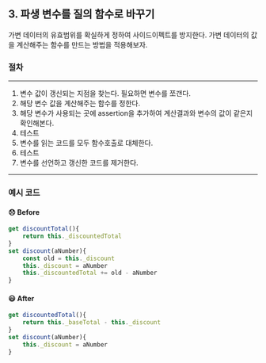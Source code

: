 ## 3. 파생 변수를 질의 함수로 바꾸기

가변 데이터의 유효범위를 확실하게 정하여 사이드이펙트를 방지한다. 
가변 데이터의 값을 계산해주는 함수를 만드는 방법을 적용해보자.

### 절차
----

1. 변수 값이 갱신되는 지점을 찾는다. 필요하면 변수를 쪼갠다.
2. 해당 변수 값을 계산해주는 함수를 정한다.
3. 해당 변수가 사용되는 곳에 assertion을 추가하여 계산결과와 변수의 값이 같은지 확인해본다.
4. 테스트
5. 변수를 읽는 코드를 모두 함수호출로 대체한다.
6. 테스트
7. 변수를 선언하고 갱신한 코드를 제거한다.

----

### 예시 코드

#### 😞 Before
```js
get discountTotal(){
    return this._discountedTotal
}
set discount(aNumber){
    const old = this._discount
    this._discount = aNumber
    this._discountedTotal += old - aNumber
}
```

#### 😃 After
```js
get discountedTotal(){
    return this._baseTotal - this._discount
}
set discount(aNumber){
    this._discount = aNumber
}
```